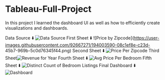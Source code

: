 # Tableau-Full-Project
In this project I learned the dashboard UI as well as how to efficiently create visualizations and dashboards.

Data Source ⬇️
![Data Source](https://user-images.githubusercontent.com/92667271/194003533-e5eb2474-515e-4065-b7c1-ee20ba9d9338.png)
First Sheet ⬇️
![Price by Zipcode](https://user-images.githubusercontent.com/92667271/194003590-08c1ef8e-c23d- 45b7-969b-5c0d76345f44.png)
Second Sheet ⬇️
![Price Per Zipcode](https://user-images.githubusercontent.com/92667271/194003629-4588016e-a7f3-44be-887a-679ca237cf6a.png)
Third Sheet![Revenue for Year](https://user-images.githubusercontent.com/92667271/194003668-b5e78482-6692-4543-a73b-e3d2258d357c.png)
Fourth Sheet ⬇️
![Avg Price Per Bedroom](https://user-images.githubusercontent.com/92667271/194003836-342aae73-a385-4bcc-ad09-d3fc515a58a0.png)
Fifth Sheet ⬇️
![Distinct Count of Bedroom Listings](https://user-images.githubusercontent.com/92667271/194003879-beaf91ff-0220-4b5e-b964-64dbcabd45ca.png)
Final Dashboard ⬇️
![Dashboard](https://user-images.githubusercontent.com/92667271/194003950-490fb733-3a2b-43d8-803f-12bf2339401f.png)
